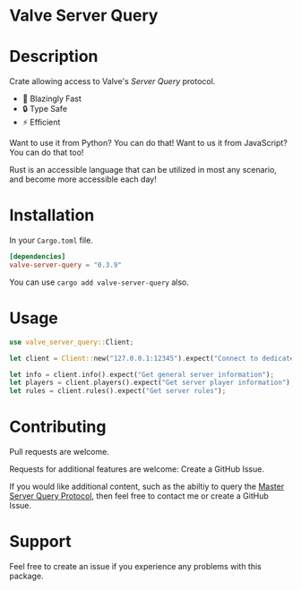 # Valve Server Query

# Description

Crate allowing access to Valve's _Server Query_ protocol.

- :rocket: Blazingly Fast
- :lock: Type Safe
- :zap: Efficient

Want to use it from Python? You can do that!
Want to us it from JavaScript? You can do that too!

Rust is an accessible language that can be utilized in most any scenario, and become more accessible each day!

# Installation

In your `Cargo.toml` file.

```toml
[dependencies]
valve-server-query = "0.3.9"
```

You can use `cargo add valve-server-query` also.

# Usage

```rust
use valve_server_query::Client;

let client = Client::new("127.0.0.1:12345").expect("Connect to dedicated server running Valve game");

let info = client.info().expect("Get general server information");
let players = client.players().expect("Get server player information");
let rules = client.rules().expect("Get server rules");
```

# Contributing

Pull requests are welcome.

Requests for additional features are welcome: Create a GitHub Issue.

If you would like additional content, such as the abiltiy to query the [Master Server Query Protocol](https://developer.valvesoftware.com/wiki/Master_Server_Query_Protocol), then feel free to contact me or create a GitHub Issue.

# Support

Feel free to create an issue if you experience any problems with this package.
